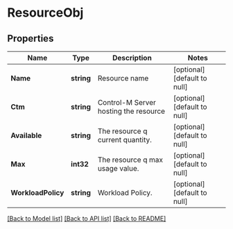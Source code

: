 # ResourceObj

## Properties
Name | Type | Description | Notes
------------ | ------------- | ------------- | -------------
**Name** | **string** | Resource name | [optional] [default to null]
**Ctm** | **string** | Control-M Server hosting the resource | [optional] [default to null]
**Available** | **string** | The resource q current quantity. | [optional] [default to null]
**Max** | **int32** | The resource q max usage value. | [optional] [default to null]
**WorkloadPolicy** | **string** | Workload Policy. | [optional] [default to null]

[[Back to Model list]](../README.md#documentation-for-models) [[Back to API list]](../README.md#documentation-for-api-endpoints) [[Back to README]](../README.md)

